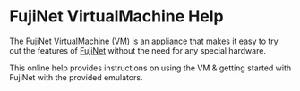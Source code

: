 # FujiNet VirtualMachine Help

The FujiNet VirtualMachine (VM) is an appliance that makes it easy to try out the features of [FujiNet](https://github.com/FujiNetWIFI/fujinet-firmware/wiki) without the need for any special hardware.  

This online help provides instructions on using the VM & getting started with FujiNet with the provided emulators.